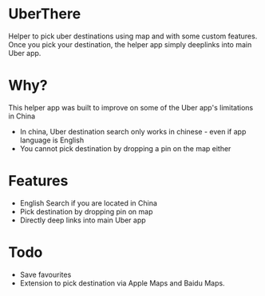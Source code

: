 # UberThere
Helper to pick uber destinations using map and with some custom features.
Once you pick your destination, the helper app simply deeplinks into main Uber app.

# Why?
This helper app was built to improve on some of the Uber app's limitations in China
- In china, Uber destination search only works in chinese - even if app language is English
- You cannot pick destination by dropping a pin on the map either

# Features
- English Search if you are located in China
- Pick destination by dropping pin on map
- Directly deep links into main Uber app

# Todo
- Save favourites
- Extension to pick destination via Apple Maps and Baidu Maps.
